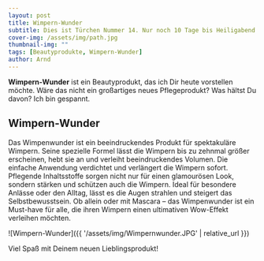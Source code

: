 ```yaml
---
layout: post
title: Wimpern-Wunder
subtitle: Dies ist Türchen Nummer 14. Nur noch 10 Tage bis Heiligabend!
cover-img: /assets/img/path.jpg
thumbnail-img: ""
tags: [Beautyprodukte, Wimpern-Wunder]
author: Arnd
---
```


**Wimpern-Wunder** ist ein Beautyprodukt, das ich Dir heute vorstellen möchte. Wäre das nicht ein großartiges neues Pflegeprodukt? Was hältst Du davon? Ich bin gespannt. 

## Wimpern-Wunder

Das Wimpenwunder ist ein beeindruckendes Produkt für spektakuläre Wimpern. Seine spezielle Formel lässt die Wimpern bis zu zehnmal größer erscheinen, hebt sie an und verleiht beeindruckendes Volumen. Die einfache Anwendung verdichtet und verlängert die Wimpern sofort. Pflegende Inhaltsstoffe sorgen nicht nur für einen glamourösen Look, sondern stärken und schützen auch die Wimpern. Ideal für besondere Anlässe oder den Alltag, lässt es die Augen strahlen und steigert das Selbstbewusstsein. Ob allein oder mit Mascara – das Wimpenwunder ist ein Must-have für alle, die ihren Wimpern einen ultimativen Wow-Effekt verleihen möchten.

![Wimpern-Wunder]({{ '/assets/img/Wimpernwunder.JPG' | relative_url }})

Viel Spaß mit Deinem neuen Lieblingsprodukt!